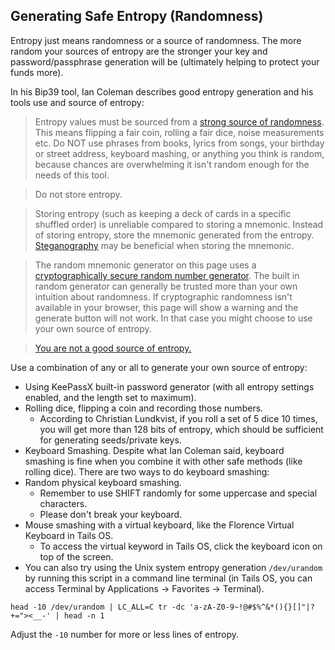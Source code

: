 ## Generating Safe Entropy (Randomness)

Entropy just means randomness or a source of randomness. The more random your sources of entropy are the stronger your key and password/passphrase generation will be (ultimately helping to protect your funds more).

In his Bip39 tool, Ian Coleman describes good entropy generation and his tools use and source of entropy:

>Entropy values must be sourced from a [strong source of randomness](https://en.wikipedia.org/wiki/Random_number_generation). This means flipping a fair coin, rolling a fair dice, noise measurements etc. Do NOT use phrases from books, lyrics from songs, your birthday or street address, keyboard mashing, or anything you think is random, because chances are overwhelming it isn't random enough for the needs of this tool.

>Do not store entropy.

>Storing entropy (such as keeping a deck of cards in a specific shuffled order) is unreliable compared to storing a mnemonic. Instead of storing entropy, store the mnemonic generated from the entropy. [Steganography](https://en.wikipedia.org/wiki/Steganography#Physical) may be beneficial when storing the mnemonic.

>The random mnemonic generator on this page uses a [cryptographically secure random number generator](https://developer.mozilla.org/en-US/docs/Web/API/RandomSource/getRandomValues). The built in random generator can generally be trusted more than your own intuition about randomness. If cryptographic randomness isn't available in your browser, this page will show a warning and the generate button will not work. In that case you might choose to use your own source of entropy.

>[You are not a good source of entropy.](https://bitcointalk.org/index.php?topic=311000.msg3345309#msg3345309)

Use a combination of any or all to generate your own source of entropy:
- Using KeePassX built-in password generator (with all entropy settings enabled, and the length set to maximum).
- Rolling dice, flipping a coin and recording those numbers.
  - According to Christian Lundkvist, if you roll a set of 5 dice 10 times, you will get more than 128 bits of entropy, which should be sufficient for generating seeds/private keys.
- Keyboard Smashing. Despite what Ian Coleman said, keyboard smashing is fine when you combine it with other safe methods (like rolling dice). There are two ways to do keyboard smashing:
 - Random physical keyboard smashing.
   - Remember to use SHIFT randomly for some uppercase and special characters.
   - Please don't break your keyboard.
 - Mouse smashing with a virtual keyboard, like the Florence Virtual Keyboard in Tails OS.
   - To access the virtual keyword in Tails OS, click the keyboard icon on top of the screen.
- You can also try using the Unix system entropy generation `/dev/urandom` by running this script in a command line terminal (in Tails OS, you can access Terminal by Applications -> Favorites -> Terminal).

```
head -10 /dev/urandom | LC_ALL=C tr -dc 'a-zA-Z0-9~!@#$%^&*(){}[]"|?+="><__-' | head -n 1
```
	
Adjust the `-10` number for more or less lines of entropy.

